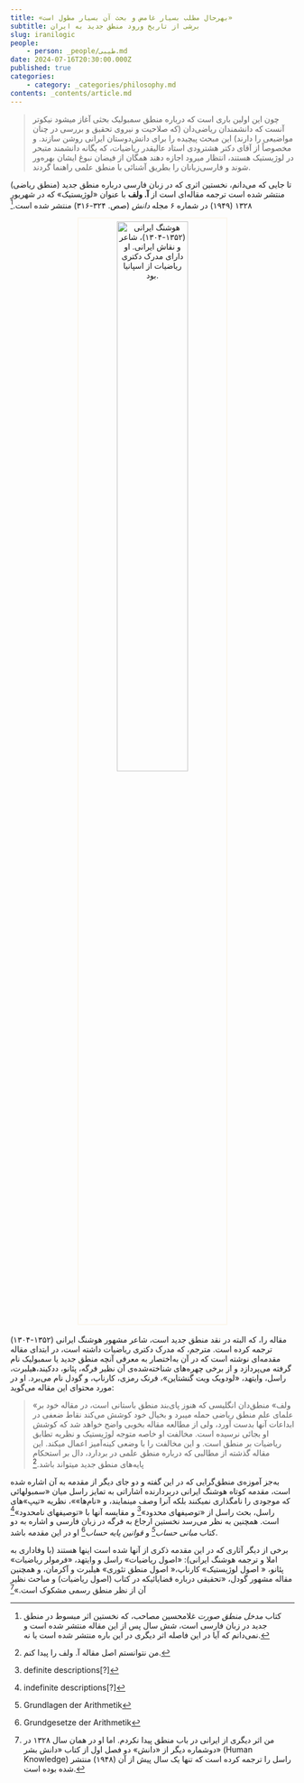 ```yaml
---
title: «بهرحال مطلب بسیار غامض و بحث آن بسیار مطول است»
subtitle: برشی از تاریخ ورود منطق جدید به ایران
slug: iranilogic
people: 
    - person: _people/طیبی.md
date: 2024-07-16T20:30:00.000Z
published: true
categories: 
    - category: _categories/philosophy.md
contents: _contents/article.md
---
```





> چون این اولین باری است که درباره منطق سمبولیک بحثی آغاز میشود نیکوتر آنست که دانشمندان ریاضی‌دان (که صلاحیت و نیروی تحقیق و بررسی در چنان مواضیعی را دارند) این مبحث پیچیده را برای دانش‌دوستان ایرانی روشن سازند. و مخصوصاً از آقای دکتر هشترودی استاد عالیقدر ریاضیات، که یگانه دانشمند متبحر در لوژیستیک هستند، انتظار میرود اجازه دهند همگان از فیضان نبوغ ایشان بهره‌ور شوند و فارسی‌زبانان را بطریق آشنائی با منطق علمی راهنما گردند.

تا جایی که می‌دانم، نخستین اثری که در زبان فارسی درباره منطق جدید (منطق ریاضی) منتشر شده است ترجمه مقاله‌ای است از **آ. ولف** با عنوان «لوژیستیک» که در شهریور ۱۳۲۸ (۱۹۴۹) در شماره ۶ مجله *دانش* (صص. ۳۲۴-۳۱۶) منتشر شده است.[^1]

<center>
<img src="https://assets.tina.io/b6b0cb5c-4b1b-43f4-9bea-8d6867c09320/Houshang_irani-croped.jpg" alt="هوشنگ ایرانی (۱۳۵۲-۱۳۰۴)، شاعر و نقاش ایرانی. او دارای مدرک دکتری ریاضیات از اسپانیا بود."  style="width:50%;border: 2px solid #fcf6eb; padding: 5px;">
</center>
<br>
مقاله را، که البته در نقد منطق جدید است، شاعر مشهور هوشنگ ایرانی (۱۳۵۲-۱۳۰۴) ترجمه کرده است. مترجم، که مدرک دکتری ریاضیات داشته است، در ابتدای مقاله مقدمه‌ای نوشته است که در آن به‌اختصار به معرفی آنچه منطق جدید یا سمبولیک نام گرفته می‌پردازد و از برخی چهره‌های شناخته‌شده‌ی آن نظیر فرگه، پئانو، ددکیند،هیلبرت، راسل، وایتهد، «لودویک ویت گنشتاین»، فرنک رمزی، کارناپ، و گودل نام می‌برد. او در مورد محتوای این مقاله می‌گوید:

> «ولف» منطق‌دان انگلیسی که هنوز پای‌بند منطق باستانی است، در مقاله خود بر علمای علم منطق ریاضی حمله میبرد و بخیال خود کوشش می‌کند نقاط ضعفی در ابداعات آنها بدست آورد، ولی از مطالعه مقاله بخوبی واضح خواهد شد که کوشش او بجائی نرسیده است. مخالفت او خاصه متوجه لوژیستیک و نظریه تطابق ریاضیات بر منطق است. و این مخالفت را با وضعی کینه‌آمیز اعمال میکند. این مقاله گذشته از مطالبی که درباره منطق علمی در بردارد، دال بر استحکام پایه‌های منطق جدید میتواند باشد.[^2]

به‌جز آموزه‌ی منطق‌گرایی که در این گفته و دو جای دیگر از مقدمه به آن اشاره شده است، مقدمه کوتاه هوشنگ ایرانی دربردارنده اشاراتی به تمایز راسل میان «سمبولهائی که موجودی را نامگذاری نمیکنند بلکه آنرا وصف مینمایند، و «نام‌ها»»، نظریه «تیپ‌»های راسل، بحث راسل از «توصیفهای محدود»[^3]  و مقایسه آنها با «توصیفهای نامحدود»[^4] است. همچنین به نظر می‌رسد نخستین ارجاع به فرگه در زبان فارسی و اشاره به دو کتاب *مبانی حساب[^5]*  و *قوانین پایه حساب*[^6] او در این مقدمه‌ باشد. 

برخی از دیگر آثاری که در این مقدمه ذکری از آنها شده است اینها هستند (با وفاداری به املا و ترجمه هوشنگ ایرانی): «اصول ریاضیات» راسل و وایتهد، «فرمولر ریاضیات» پئانو، « اصول لوژیستیک» کارناپ،« اصول منطق تئوری» هیلبرت و آکرمان، و همچنین مقاله‌ مشهور گودل، «تحقیقی درباره قضایائیکه در کتاب (اصول ریاضیات) و مباحث نظیر آن از نظر منطق رسمی مشکوک است.»[^7] 


[^1]: کتاب  *مدخل منطق صورت* غلامحسین مصاحب، که نخستین اثر مبسوط در منطق جدید در زبان فارسی است، شش سال پس از این مقاله منتشر شده است و نمی‌دانم که آیا در این فاصله اثر دیگری در این باره منتشر شده است یا نه.
[^2]: من نتوانستم اصل مقاله آ. ولف را پیدا کنم.
[^3]: definite descriptions[?]
[^4]: indefinite descriptions[?]
[^5]: Grundlagen der Arithmetik
[^6]: Grundgesetze der Arithmetik
[^7]: من اثر دیگری از ایرانی در باب منطق پیدا نکردم. اما او در همان سال ۱۳۲۸ در دوشماره دیگر از «دانش» دو فصل اول از کتاب «دانش بشر» (Human Knowledge) راسل را ترجمه کرده است که تنها یک سال پیش از آن (۱۹۴۸) منتشر شده بوده است.
